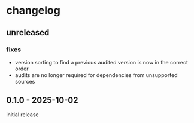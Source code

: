 <!--
SPDX-FileCopyrightText: 2025 xfnw

SPDX-License-Identifier: MPL-2.0
-->

# changelog

## unreleased

### fixes
- version sorting to find a previous audited version is now in the
  correct order
- audits are no longer required for dependencies from unsupported
  sources

## 0.1.0 - 2025-10-02
initial release
